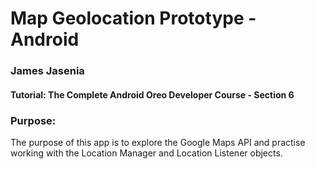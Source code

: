 # Map Geolocation Prototype - Android
### James Jasenia
#### Tutorial: The Complete Android Oreo Developer Course - Section 6

### Purpose: 
The purpose of this app is to explore the Google Maps API and practise working with the Location Manager and Location Listener objects.


